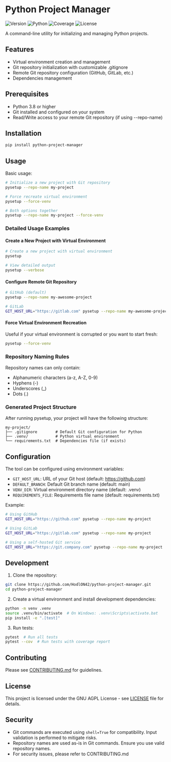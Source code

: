 # Python Project Manager

![Version](https://img.shields.io/badge/version-1.0.0-blue.svg)
![Python](https://img.shields.io/badge/python-3.8%2B-blue)
![Coverage](https://img.shields.io/badge/coverage-100%25-brightgreen)
![License](https://img.shields.io/badge/license-AGPL-blue)

A command-line utility for initializing and managing Python projects.

## Features

- Virtual environment creation and management
- Git repository initialization with customizable .gitignore
- Remote Git repository configuration (GitHub, GitLab, etc.)
- Dependencies management

## Prerequisites

- Python 3.8 or higher
- Git installed and configured on your system
- Read/Write access to your remote Git repository (if using --repo-name)

## Installation

```bash
pip install python-project-manager
```

## Usage

Basic usage:
```bash
# Initialize a new project with Git repository
pysetup --repo-name my-project

# Force recreate virtual environment
pysetup --force-venv

# Both options together
pysetup --repo-name my-project --force-venv
```

### Detailed Usage Examples

#### Create a New Project with Virtual Environment

```bash
# Create a new project with virtual environment
pysetup

# View detailed output
pysetup --verbose
```

#### Configure Remote Git Repository

```bash
# GitHub (default)
pysetup --repo-name my-awesome-project

# GitLab
GIT_HOST_URL="https://gitlab.com" pysetup --repo-name my-awesome-project
```

#### Force Virtual Environment Recreation

Useful if your virtual environment is corrupted or you want to start fresh:
```bash
pysetup --force-venv
```

### Repository Naming Rules
Repository names can only contain:
- Alphanumeric characters (a-z, A-Z, 0-9)
- Hyphens (-)
- Underscores (_)
- Dots (.)

### Generated Project Structure

After running pysetup, your project will have the following structure:
```
my-project/
├── .gitignore        # Default Git configuration for Python
├── .venv/            # Python virtual environment
└── requirements.txt  # Dependencies file (if exists)
```

## Configuration

The tool can be configured using environment variables:

- `GIT_HOST_URL`: URL of your Git host (default: https://github.com)
- `DEFAULT_BRANCH`: Default Git branch name (default: main)
- `VENV_DIR`: Virtual environment directory name (default: .venv)
- `REQUIREMENTS_FILE`: Requirements file name (default: requirements.txt)

Example:
```bash
# Using GitHub
GIT_HOST_URL="https://github.com" pysetup --repo-name my-project

# Using GitLab
GIT_HOST_URL="https://gitlab.com" pysetup --repo-name my-project

# Using a self-hosted Git service
GIT_HOST_URL="https://git.company.com" pysetup --repo-name my-project
```

## Development

1. Clone the repository:
```bash
git clone https://github.com/HodlON42/python-project-manager.git
cd python-project-manager
```

2. Create a virtual environment and install development dependencies:
```bash
python -m venv .venv
source .venv/bin/activate  # On Windows: .venv\Scripts\activate.bat
pip install -e ".[test]"
```

3. Run tests:
```bash
pytest  # Run all tests
pytest --cov  # Run tests with coverage report
```

## Contributing

Please see [CONTRIBUTING.md](CONTRIBUTING.md) for guidelines.

## License

This project is licensed under the GNU AGPL License - see [LICENSE](LICENSE) file for details.

## Security

- Git commands are executed using `shell=True` for compatibility. Input validation is performed to mitigate risks.
- Repository names are used as-is in Git commands. Ensure you use valid repository names.
- For security issues, please refer to CONTRIBUTING.md